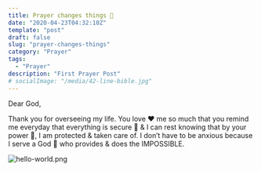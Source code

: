 ```yaml
---
title: Prayer changes things 🙏
date: "2020-04-23T04:32:10Z"
template: "post"
draft: false
slug: "prayer-changes-things"
category: "Prayer"
tags:
  - "Prayer"
description: "First Prayer Post"
# socialImage: "/media/42-line-bible.jpg"
---
```


Dear God, 

Thank you for overseeing my life. You love ❤️ me so much that you remind me everyday that everything is secure 🔑 & I can rest knowing that by your power 💪, I am protected & taken care of. I don’t have to be anxious because I serve a God 👑 who provides & does the IMPOSSIBLE.


![hello-world.png](/media/hello-world.png)